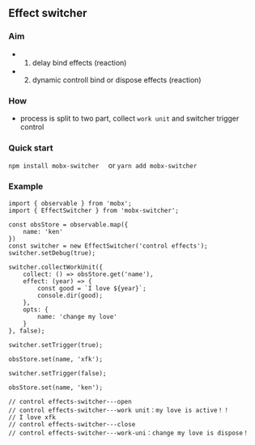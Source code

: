 ## Effect switcher

### Aim
 *  1. delay bind effects (reaction)
 *  2. dynamic controll bind or dispose effects (reaction)

### How

* process is split to two part, collect `work unit` and switcher trigger control

### Quick start
``` npm install mobx-switcher   ```
    or 
    ```yarn add mobx-switcher ```

### Example
``` 
import { observable } from 'mobx';
import { EffectSwitcher } from 'mobx-switcher';

const obsStore = observable.map({
    name: 'ken'
})
const switcher = new EffectSwitcher('control effects');
switcher.setDebug(true);

switcher.collectWorkUnit({
    collect: () => obsStore.get('name'),
    effect: (year) => {
        const good = `I love ${year}`;
        console.dir(good);
    },
    opts: {
        name: 'change my love'
    }
}, false);

switcher.setTrigger(true);

obsStore.set(name, 'xfk');

switcher.setTrigger(false);

obsStore.set(name, 'ken');

// control effects-switcher---open
// control effects-switcher---work unit：my love is active！！
// I love xfk
// control effects-switcher---close
// control effects-switcher---work-uni：change my love is dispose！

```

